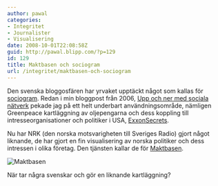 ```yaml
---
author: pawal
categories:
- Integritet
- Journalister
- Visualisering
date: 2008-10-01T22:08:58Z
guid: http://pawal.blipp.com/?p=129
id: 129
title: Maktbasen och sociogram
url: /integritet/maktbasen-och-sociogram
---
```


Den svenska bloggosfären har yrvaket upptäckt något som kallas för <a href="http://knuff.se/q/sociogram">sociogram</a>. Redan i min bloggpost från 2006, <a href="https://pawal.blipp.com/integritet/upp-och-ner-med-sociala-natverk">Upp och ner med sociala nätverk</a> pekade jag på ett helt underbart användningsområde, nämligen Greenpeace kartläggning av oljepengarna och dess koppling till intresseorganisationer och politiker i USA, <a href="http://www.exxonsecrets.org/">ExxonSecrets</a>.

Nu har NRK (den norska motsvarigheten till Sveriges Radio) gjort något liknande, de har gjort en fin visualisering av norska politiker och dess intressen i olika företag. Den tjänsten kallar de för <a href="http://nrk.no/maktbasen/">Maktbasen</a>.

<img class="aligncenter" src="http://blipp.com/misc/maktbasen.png" alt="Maktbasen" align="center"/>

När tar några svenskar och gör en liknande kartläggning?